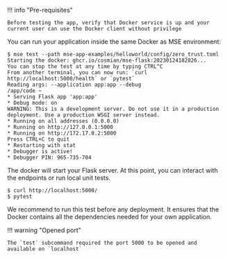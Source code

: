 !!! info "Pre-requisites"

    Before testing the app, verify that Docker service is up and your current user can use the Docker client without privilege


You can run your application inside the same Docker as MSE environment:

```{.console}
$ mse test --path mse-app-examples/helloworld/config/zero_trust.toml
Starting the docker: ghcr.io/cosmian/mse-flask:20230124182826...
You can stop the test at any time by typing CTRL^C
From another terminal, you can now run: `curl http://localhost:5000/health` or `pytest`
Reading args: --application app:app --debug
/app/code ~
* Serving Flask app 'app:app'
* Debug mode: on
WARNING: This is a development server. Do not use it in a production deployment. Use a production WSGI server instead.
* Running on all addresses (0.0.0.0)
* Running on http://127.0.0.1:5000
* Running on http://172.17.0.2:5000
Press CTRL+C to quit
* Restarting with stat
* Debugger is active!
* Debugger PIN: 965-735-704
```

The docker will start your Flask server. At this point, you can interact with the endpoints or run local unit tests.

```{.console}
$ curl http://localhost:5000/
$ pytest
```

We recommend to run this test before any deployment.
It ensures that the Docker contains all the dependencies needed for your own application.


!!! warning "Opened port"

    The `test` subcommand required the port 5000 to be opened and available on `localhost`

